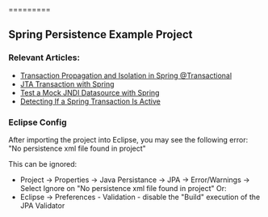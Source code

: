 =========

## Spring Persistence Example Project


### Relevant Articles: 
- [Transaction Propagation and Isolation in Spring @Transactional](https://www.baeldung.com/spring-transactional-propagation-isolation)
- [JTA Transaction with Spring](https://www.baeldung.com/spring-vs-jta-transactional)
- [Test a Mock JNDI Datasource with Spring](https://www.baeldung.com/spring-mock-jndi-datasource)
- [Detecting If a Spring Transaction Is Active](https://www.baeldung.com/spring-transaction-active)

### Eclipse Config 
After importing the project into Eclipse, you may see the following error:  
"No persistence xml file found in project"

This can be ignored: 
- Project -> Properties -> Java Persistance -> JPA -> Error/Warnings -> Select Ignore on "No persistence xml file found in project"
Or: 
- Eclipse -> Preferences - Validation - disable the "Build" execution of the JPA Validator 

